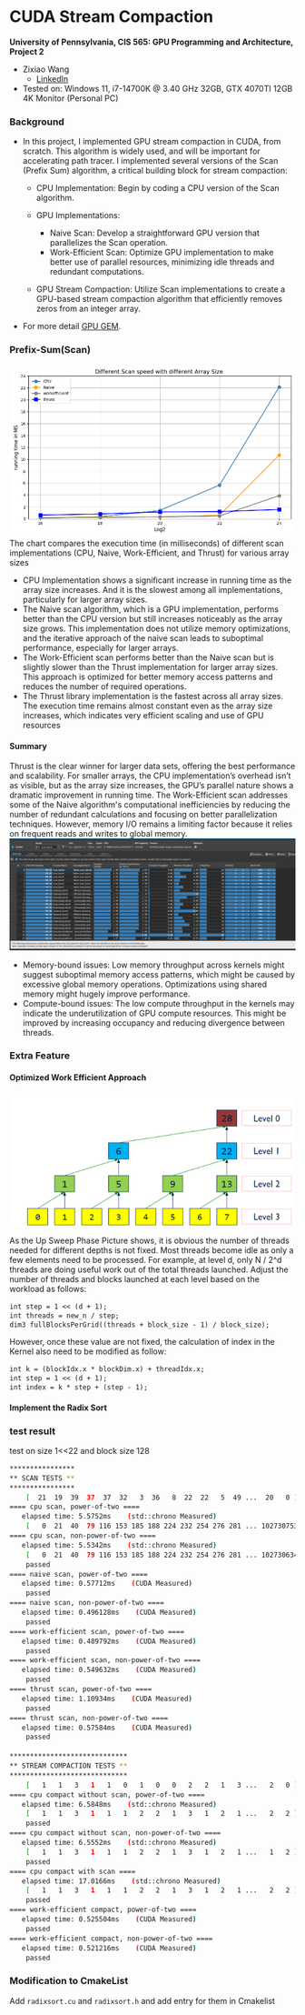 CUDA Stream Compaction
======================

**University of Pennsylvania, CIS 565: GPU Programming and Architecture, Project 2**

* Zixiao Wang
  * [LinkedIn](https://www.linkedin.com/in/zixiao-wang-826a5a255/)
* Tested on: Windows 11, i7-14700K @ 3.40 GHz 32GB, GTX 4070TI 12GB  4K Monitor (Personal PC)

### Background

* In this project, I implemented GPU stream compaction in CUDA, from scratch. This algorithm is widely used, and will be important for accelerating path tracer. I implemented several versions of the Scan (Prefix Sum) algorithm, a critical building block for stream compaction:
  * CPU Implementation: Begin by coding a CPU version of the Scan algorithm.
  * GPU Implementations:
     *  Naive Scan: Develop a straightforward GPU version that parallelizes the Scan operation.
     *  Work-Efficient Scan: Optimize GPU implementation to make better use of parallel resources, minimizing idle threads and redundant computations.
   
  * GPU Stream Compaction: Utilize Scan implementations to create a GPU-based stream compaction algorithm that efficiently removes zeros from an integer array.
* For more detail [GPU GEM](https://developer.nvidia.com/gpugems/gpugems3/part-vi-gpu-computing/chapter-39-parallel-prefix-sum-scan-cuda).

### Prefix-Sum(Scan)

![](img/ScanSpeed.png)
The chart compares the execution time (in milliseconds) of different scan implementations (CPU, Naive, Work-Efficient, and Thrust) for various array sizes
* CPU Implementation shows a significant increase in running time as the array size increases. And it is the slowest among all implementations, particularly for larger array sizes.
* The Naive scan algorithm, which is a GPU implementation, performs better than the CPU version but still increases noticeably as the array size grows. This implementation does not utilize memory optimizations, and the iterative approach of the naive scan leads to suboptimal performance, especially for larger arrays.
* The Work-Efficient scan performs better than the Naive scan but is slightly slower than the Thrust implementation for larger array sizes. This approach is optimized for better memory access patterns and reduces the number of required operations.
* The Thrust library implementation is the fastest across all array sizes. The execution time remains almost constant even as the array size increases, which indicates very efficient scaling and use of GPU resources
#### Summary
Thrust is the clear winner for larger data sets, offering the best performance and scalability. For smaller arrays, the CPU implementation’s overhead isn’t as visible, but as the array size increases, the GPU’s parallel nature shows a dramatic improvement in running time. The Work-Efficient scan addresses some of the Naive algorithm's computational inefficiencies by reducing the number of redundant calculations and focusing on better parallelization techniques. However, memory I/O remains a limiting factor because it relies on frequent reads and writes to global memory.
![](img/NsightCompute.png)

* Memory-bound issues: Low memory throughput across kernels might suggest suboptimal memory access patterns, which might be caused by excessive global memory operations. Optimizations using shared memory might hugely improve performance.
* Compute-bound issues: The low compute throughput in the kernels may indicate the underutilization of GPU compute resources. This might be improved by increasing occupancy and reducing divergence between threads.
### Extra Feature
#### Optimized Work Efficient Approach
![](img/Upsweep.png)

As the Up Sweep Phase Picture shows, it is obvious the number of threads needed for different depths is not fixed. Most threads become idle as only a few elements need to be processed. For example, at level d, only N / 2^d threads are doing useful work out of the total threads launched. Adjust the number of threads and blocks launched at each level based on the workload as follows:
```
int step = 1 << (d + 1);
int threads = new_n / step;
dim3 fullBlocksPerGrid((threads + block_size - 1) / block_size);
```
However, once these value are not fixed, the calculation of index in the Kernel also need to be modified as follow:
```
int k = (blockIdx.x * blockDim.x) + threadIdx.x;
int step = 1 << (d + 1);
int index = k * step + (step - 1);
```

#### Implement the Radix Sort
### test result
test on size 1<<22 and block size 128
```bash
****************
** SCAN TESTS **
****************
    [  21  19  39  37  37  32   3  36   8  22  22   5  49 ...  20   0 ]
==== cpu scan, power-of-two ====
   elapsed time: 5.5752ms    (std::chrono Measured)
    [   0  21  40  79 116 153 185 188 224 232 254 276 281 ... 102730753 102730773 ]
==== cpu scan, non-power-of-two ====
   elapsed time: 5.5342ms    (std::chrono Measured)
    [   0  21  40  79 116 153 185 188 224 232 254 276 281 ... 102730634 102730677 ]
    passed
==== naive scan, power-of-two ====
   elapsed time: 0.57712ms    (CUDA Measured)
    passed
==== naive scan, non-power-of-two ====
   elapsed time: 0.496128ms    (CUDA Measured)
    passed
==== work-efficient scan, power-of-two ====
   elapsed time: 0.489792ms    (CUDA Measured)
    passed
==== work-efficient scan, non-power-of-two ====
   elapsed time: 0.549632ms    (CUDA Measured)
    passed
==== thrust scan, power-of-two ====
   elapsed time: 1.10934ms    (CUDA Measured)
    passed
==== thrust scan, non-power-of-two ====
   elapsed time: 0.57584ms    (CUDA Measured)
    passed

*****************************
** STREAM COMPACTION TESTS **
*****************************
    [   1   1   3   1   1   0   1   0   0   2   2   1   3 ...   2   0 ]
==== cpu compact without scan, power-of-two ====
   elapsed time: 6.5848ms    (std::chrono Measured)
    [   1   1   3   1   1   1   2   2   1   3   1   2   1 ...   2   2 ]
    passed
==== cpu compact without scan, non-power-of-two ====
   elapsed time: 6.5552ms    (std::chrono Measured)
    [   1   1   3   1   1   1   2   2   1   3   1   2   1 ...   1   2 ]
    passed
==== cpu compact with scan ====
   elapsed time: 17.0166ms    (std::chrono Measured)
    [   1   1   3   1   1   1   2   2   1   3   1   2   1 ...   2   2 ]
    passed
==== work-efficient compact, power-of-two ====
   elapsed time: 0.525504ms    (CUDA Measured)
    passed
==== work-efficient compact, non-power-of-two ====
   elapsed time: 0.521216ms    (CUDA Measured)
    passed
```
### Modification to CmakeList
Add `radixsort.cu` and `radixsort.h` and add entry for them in Cmakelist

